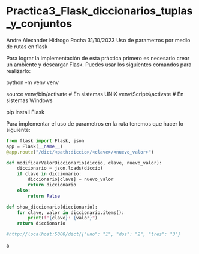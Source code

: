 # Practica3_Flask_diccionarios_tuplas_y_conjuntos
Andre Alexander Hidrogo Rocha 31/10/2023 Uso de parametros por medio de rutas en flask

Para lograr la implementación de esta práctica primero es necesario crear un ambiente y descargar Flask. 
Puedes usar los siguientes comandos para realizarlo:

python -m venv venv

source venv/bin/activate  # En sistemas UNIX
venv\Scripts\activate  # En sistemas Windows

pip install Flask

Para implementar el uso de parametros en la ruta tenemos que hacer lo siguiente:

```python
from flask import Flask, json
app = Flask(__name__)
@app.route("/dict/<path:diccio>/<clave>/<nuevo_valor>")

def modificarValorDiccionario(diccio, clave, nuevo_valor):
    diccionario = json.loads(diccio)
    if clave in diccionario:
        diccionario[clave] = nuevo_valor
        return diccionario
    else:
        return False

def show_diccionario(diccionario):
    for clave, valor in diccionario.items():
        print(f"{clave}: {valor}")
    return diccionario

#http://localhost:5000/dict/{"uno": "1", "dos": "2", "tres": "3"}
```
a


